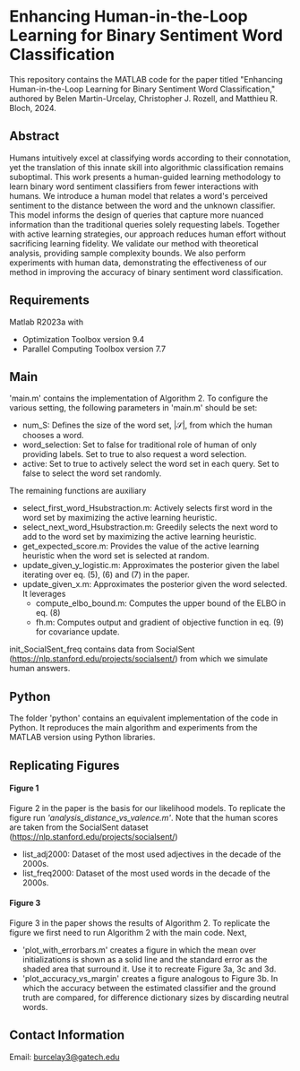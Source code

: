 # Enhancing Human-in-the-Loop Learning for Binary Sentiment Word Classification

This repository contains the MATLAB code for the paper titled "Enhancing Human-in-the-Loop Learning for Binary Sentiment Word Classification," authored by Belen Martin-Urcelay, Christopher J. Rozell, and Matthieu R. Bloch, 2024.

## Abstract

Humans intuitively excel at classifying words according to their connotation, yet the translation of this innate skill into algorithmic classification remains suboptimal. This work presents a human-guided learning methodology to learn binary word sentiment classifiers from fewer interactions with humans. We introduce a human model that relates a word's perceived sentiment to the distance between the word and the unknown classifier. This model informs the design of queries that capture more nuanced information than the traditional queries solely requesting labels. Together with active learning strategies, our approach reduces human effort without sacrificing learning fidelity. We validate our method with theoretical analysis, providing sample complexity bounds. We also perform experiments with human data, demonstrating the effectiveness of our method in improving the accuracy of binary sentiment word classification.

## Requirements

Matlab R2023a with 

- Optimization Toolbox version 9.4
- Parallel Computing Toolbox version 7.7

## Main

'main.m' contains the implementation of Algorithm 2. To configure the various setting, the following parameters in 'main.m' should be set:

- num_S: Defines the size of the word set, $|\mathcal{S}|$, from which the human chooses a word.
- word_selection: Set to false for traditional role of human of only providing labels. Set to true to also request a word selection.
- active: Set to true to actively select the word set in each query. Set to false to select the word set randomly.

The remaining functions are auxiliary 

- select_first_word_Hsubstraction.m: Actively selects first word in the word set by maximizing the active learning heuristic.
- select_next_word_Hsubstraction.m: Greedily selects the next word to add to the word set by maximizing the active learning heuristic.
- get_expected_score.m: Provides the value of the active learning heuristic when the word set is selected at random.
- update_given_y_logistic.m: Approximates the posterior given the label iterating over eq. (5), (6) and (7) in the paper.
- update_given_x.m: Approximates the posterior given the word selected. It leverages
  - compute_elbo_bound.m: Computes the upper bound of the ELBO in eq. (8)
  - fh.m: Computes output and gradient of objective function in eq. (9) for covariance update.

init_SocialSent_freq contains data from SocialSent (https://nlp.stanford.edu/projects/socialsent/) from which we simulate human answers.

## Python
The folder 'python' contains an equivalent implementation of the code in Python. It reproduces the main algorithm and experiments from the MATLAB version using Python libraries.

## Replicating Figures

#### Figure 1

Figure 2 in the paper is the basis for our likelihood models. To replicate the figure run *'analysis_distance_vs_valence.m'*. Note that the human scores are taken from the SocialSent dataset (https://nlp.stanford.edu/projects/socialsent/)

- list_adj2000: Dataset of the most used adjectives in the decade of the 2000s.
- list_freq2000: Dataset of the most used words in the decade of the 2000s.

#### Figure 3

Figure 3 in the paper shows the results of Algorithm 2. To replicate the figure we first need to run Algorithm 2 with the main code. Next, 

- 'plot_with_errorbars.m' creates a figure in which the mean over initializations is shown as a solid line and the standard error as the shaded area that surround it. Use it to recreate Figure 3a, 3c and 3d.
- 'plot_accuracy_vs_margin' creates a figure analogous to Figure 3b. In which the accuracy between the estimated classifier and the ground truth are compared, for difference dictionary sizes by discarding neutral words.

## Contact Information 

Email: burcelay3@gatech.edu

